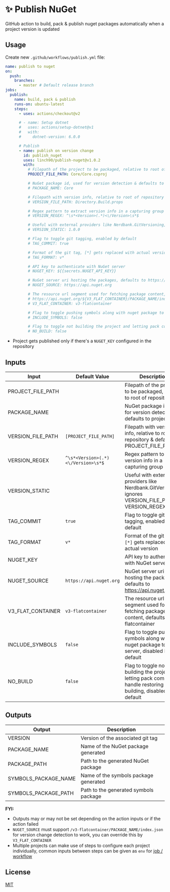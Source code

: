 # ✨ Publish NuGet

GitHub action to build, pack & publish nuget packages automatically when a project version is updated

## Usage

Create new `.github/workflows/publish.yml` file:

```yml
name: publish to nuget
on:
  push:
    branches:
      - master # Default release branch
jobs:
  publish:
    name: build, pack & publish
    runs-on: ubuntu-latest
    steps:
      - uses: actions/checkout@v2

      # - name: Setup dotnet
      #   uses: actions/setup-dotnet@v1
      #   with:
      #     dotnet-version: 6.0.0

      # Publish
      - name: publish on version change
        id: publish_nuget
        uses: linch90/publish-nuget@v1.0.2
        with:
          # Filepath of the project to be packaged, relative to root of repository
          PROJECT_FILE_PATH: Core/Core.csproj

          # NuGet package id, used for version detection & defaults to project name
          # PACKAGE_NAME: Core

          # Filepath with version info, relative to root of repository & defaults to PROJECT_FILE_PATH
          # VERSION_FILE_PATH: Directory.Build.props

          # Regex pattern to extract version info in a capturing group
          # VERSION_REGEX: ^\s*<Version>(.*)<\/Version>\s*$

          # Useful with external providers like Nerdbank.GitVersioning, ignores VERSION_FILE_PATH & VERSION_REGEX
          # VERSION_STATIC: 1.0.0

          # Flag to toggle git tagging, enabled by default
          # TAG_COMMIT: true

          # Format of the git tag, [*] gets replaced with actual version
          # TAG_FORMAT: v*

          # API key to authenticate with NuGet server
          # NUGET_KEY: ${{secrets.NUGET_API_KEY}}

          # NuGet server uri hosting the packages, defaults to https://api.nuget.org
          # NUGET_SOURCE: https://api.nuget.org

          # The resource url segment used for fetching package content, defaults to v3-flatcontainer
          # https://api.nuget.org/${V3_FLAT_CONTAINER}/PACKAGE_NAME/index.json
          # V3_FLAT_CONTAINER: v3-flatcontainer

          # Flag to toggle pushing symbols along with nuget package to the server, disabled by default
          # INCLUDE_SYMBOLS: false

          # Flag to toggle not building the project and letting pack command handle restoring & building, disabled by default
          # NO_BUILD: false
```

- Project gets published only if there's a `NUGET_KEY` configured in the repository

## Inputs

| Input             | Default Value                      | Description                                                                                                       |
| ----------------- | ---------------------------------- | ----------------------------------------------------------------------------------------------------------------- |
| PROJECT_FILE_PATH |                                    | Filepath of the project to be packaged, relative to root of repository                                            |
| PACKAGE_NAME      |                                    | NuGet package id, used for version detection & defaults to project name                                           |
| VERSION_FILE_PATH | `[PROJECT_FILE_PATH]`              | Filepath with version info, relative to root of repository & defaults to PROJECT_FILE_PATH                        |
| VERSION_REGEX     | `^\s*<Version>(.*)<\/Version>\s*$` | Regex pattern to extract version info in a capturing group                                                        |
| VERSION_STATIC    |                                    | Useful with external providers like Nerdbank.GitVersioning, ignores VERSION_FILE_PATH & VERSION_REGEX             |
| TAG_COMMIT        | `true`                             | Flag to toggle git tagging, enabled by default                                                                    |
| TAG_FORMAT        | `v*`                               | Format of the git tag, `[*]` gets replaced with actual version                                                    |
| NUGET_KEY         |                                    | API key to authenticate with NuGet server                                                                         |
| NUGET_SOURCE      | `https://api.nuget.org`            | NuGet server uri hosting the packages, defaults to https://api.nuget.org                                          |
| V3_FLAT_CONTAINER | `v3-flatcontainer`                 | The resource url segment used for fetching package content, defaults to v3-flatcontainer                          |
| INCLUDE_SYMBOLS   | `false`                            | Flag to toggle pushing symbols along with nuget package to the server, disabled by default                        |
| NO_BUILD          | `false`                            | Flag to toggle not building the project and letting pack command handle restoring & building, disabled by default |

## Outputs

| Output               | Description                           |
| -------------------- | ------------------------------------- |
| VERSION              | Version of the associated git tag     |
| PACKAGE_NAME         | Name of the NuGet package generated   |
| PACKAGE_PATH         | Path to the generated NuGet package   |
| SYMBOLS_PACKAGE_NAME | Name of the symbols package generated |
| SYMBOLS_PACKAGE_PATH | Path to the generated symbols package |

**FYI:**

- Outputs may or may not be set depending on the action inputs or if the action failed
- `NUGET_SOURCE` must support `/v3-flatcontainer/PACKAGE_NAME/index.json` for version change detection to work, you can override this by `V3_FLAT_CONTAINER`
- Multiple projects can make use of steps to configure each project individually, common inputs between steps can be given as `env` for [job / workflow](https://help.github.com/en/actions/automating-your-workflow-with-github-actions/workflow-syntax-for-github-actions#env)

## License

[MIT](LICENSE)
